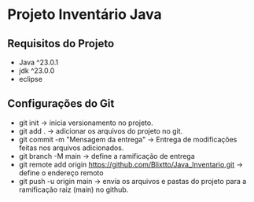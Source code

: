 # Projeto Inventário Java

## Requisitos do Projeto
- Java ^23.0.1
- jdk ^23.0.0
- eclipse

## Configurações do Git

 - git init -> inicia versionamento no projeto.
 - git add . -> adicionar os arquivos do projeto no git.
 - git commit -m "Mensagem da entrega" -> Entrega de modificações feitas nos arquivos adicionados.
 - git branch -M main -> define a ramificação de entrega
 - git remote add origin https://github.com/Blixtto/Java_Inventario.git ->  define o endereço remoto
 - git push -u origin main -> envia os arquivos e pastas do projeto para a ramificação raiz (main) no github.
 